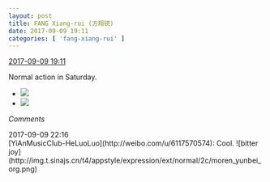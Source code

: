 ```yaml
---
layout: post
title: FANG Xiang-rui (方翔锐)
date: 2017-09-09 19:11
categories: [ 'fang-xiang-rui' ]
---
```


<div class="weibo-info">
  <a href="http://weibo.com/6117583008/Fl2xh3A3d">2017-09-09 19:11</a>
</div>

Normal action in Saturday.

<!-- more -->

<ul class="weibo-pic-list-1">
  <li class="weibo-pic">
    <a href="https://wx4.sinaimg.cn/mw690/006G0KNGgy1fjdirz57w7j31hr1hraq4.jpg"><img src="https://wx4.sinaimg.cn/thumb150/006G0KNGgy1fjdirz57w7j31hr1hraq4.jpg" /></a>
  </li>
  <li class="weibo-pic">
    <a href="https://wx3.sinaimg.cn/mw690/006G0KNGgy1fjdisar2kqj31hr1hrnbr.jpg"><img src="https://wx3.sinaimg.cn/thumb150/006G0KNGgy1fjdisar2kqj31hr1hrnbr.jpg" /></a>
  </li>
</ul>

*Comments*

<div class="weibo-info">2017-09-09 22:16</div>
[YiAnMusicClub-HeLuoLuo](http://weibo.com/u/6117570574): Cool. ![bitter joy](http://img.t.sinajs.cn/t4/appstyle/expression/ext/normal/2c/moren_yunbei_org.png)
